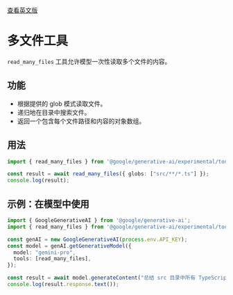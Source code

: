 [查看英文版](../../../../docs/tools/multi-file.md)

# 多文件工具

`read_many_files` 工具允许模型一次性读取多个文件的内容。

## 功能

-   根据提供的 glob 模式读取文件。
-   递归地在目录中搜索文件。
-   返回一个包含每个文件路径和内容的对象数组。

## 用法

```typescript
import { read_many_files } from '@google/generative-ai/experimental/tools';

const result = await read_many_files({ globs: ["src/**/*.ts"] });
console.log(result);
```

## 示例：在模型中使用

```typescript
import { GoogleGenerativeAI } from '@google/generative-ai';
import { read_many_files } from '@google/generative-ai/experimental/tools';

const genAI = new GoogleGenerativeAI(process.env.API_KEY);
const model = genAI.getGenerativeModel({
  model: "gemini-pro",
  tools: [read_many_files],
});

const result = await model.generateContent("总结 src 目录中所有 TypeScript 文件的内容。");
console.log(result.response.text());
```